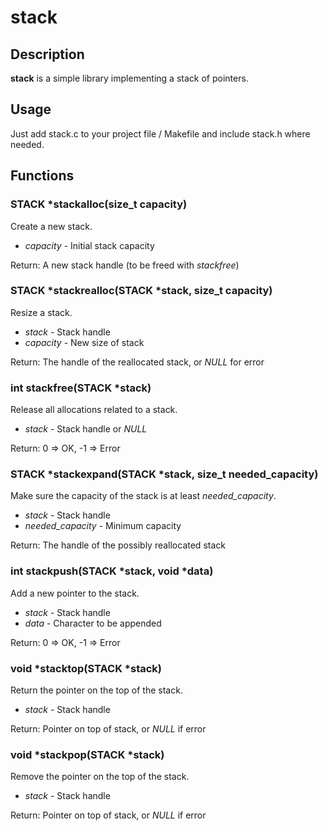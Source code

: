 
# stack

## Description

**stack** is a simple library implementing a stack of pointers.

## Usage

Just add stack.c to your project file / Makefile and include stack.h where needed.

## Functions

### STACK *stackalloc(size_t capacity)

Create a new stack.

* _capacity_ - Initial stack capacity

Return: A new stack handle (to be freed with _stackfree_)

### STACK *stackrealloc(STACK *stack, size_t capacity)

Resize a stack.

* _stack_ - Stack handle
* _capacity_ - New size of stack

Return: The handle of the reallocated stack, or _NULL_ for error

### int stackfree(STACK *stack)

Release all allocations related to a stack.

* _stack_ - Stack handle or _NULL_

Return: 0 => OK, -1 => Error 

### STACK *stackexpand(STACK *stack, size_t needed_capacity)

Make sure the capacity of the stack is at least _needed_capacity_.

* _stack_ - Stack handle
* _needed_capacity_ - Minimum capacity

Return: The handle of the possibly reallocated stack

### int stackpush(STACK *stack, void *data)

Add a new pointer to the stack.

* _stack_ - Stack handle
* _data_ - Character to be appended

Return: 0 => OK, -1 => Error

### void *stacktop(STACK *stack)

Return the pointer on the top of the stack.

* _stack_ - Stack handle

Return: Pointer on top of stack, or _NULL_ if error

### void *stackpop(STACK *stack)

Remove the pointer on the top of the stack.

* _stack_ - Stack handle

Return: Pointer on top of stack, or _NULL_ if error










